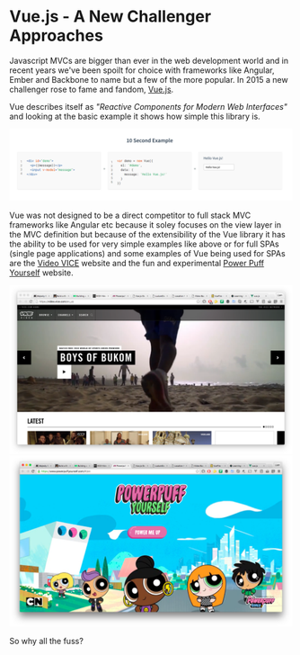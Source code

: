 Vue.js - A New Challenger Approaches
====================================

Javascript MVCs are bigger than ever in the web development world and in recent years we've been spoilt for choice with frameworks like Angular, Ember and Backbone to name but a few of the more popular. In 2015 a new challenger rose to fame and fandom, [Vue.js](http://vuejs.org/).

Vue describes itself as _"Reactive Components for Modern Web Interfaces"_ and looking at the basic example it shows how simple this library is.

![10 Second Example](10-second-example.png)

Vue was not designed to be a direct competitor to full stack MVC frameworks like Angular etc because it soley focuses on the view layer in the MVC definition but because of the extensibility of the Vue library it has the ability to be used for very simple examples like above or for full SPAs (single page applications) and some examples of Vue being used for SPAs are the [Video VICE](https://video.vice.com/en_us) website and the fun and experimental [Power Puff Yourself](https://www.powerpuffyourself.com/#!/en) website.

![Video VICE](video-vice.png)
![Power Puff Yourself](power-puff-yourself.png)

So why all the fuss?
